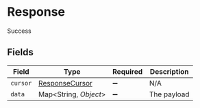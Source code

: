 # Response

Success


## Fields

| Field                                                   | Type                                                    | Required                                                | Description                                             |
| ------------------------------------------------------- | ------------------------------------------------------- | ------------------------------------------------------- | ------------------------------------------------------- |
| `cursor`                                                | [ResponseCursor](../../models/shared/ResponseCursor.md) | :heavy_minus_sign:                                      | N/A                                                     |
| `data`                                                  | Map<String, *Object*>                                   | :heavy_minus_sign:                                      | The payload                                             |